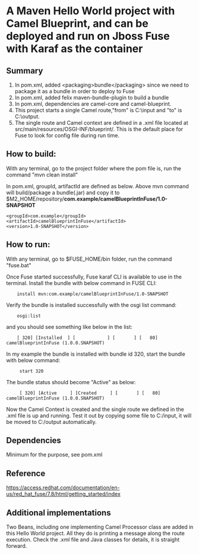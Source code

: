 # A Maven Hello World project with Camel Blueprint, and can be deployed and run on Jboss Fuse with Karaf as the container
## Summary
1. In pom.xml, added \<packaging>bundle\</packaging> since we need to package it as a bundle in order to deploy to Fuse
2. In pom.xml, added felix maven-bundle-plugin to build a bundle 
3. In pom.xml, dependencies are camel-core and camel-blueprint.
4. This project starts a single Camel route,"from" is C:\input and "to" is C:\output. 
5. The single route and Camel context are defined in a .xml file located at src/main/resources/OSGI-INF/blueprint/. 
This is the default place for Fuse  to look for config file during run time.

## How to build:
With any terminal, go to the project folder where the pom file is, run the command "mvn clean install"

In pom.xml, groupId, artifactId are defined as below. Above mvn command will build/package a bundle(.jar) and copy it to
$M2_HOME/repository/**com.example/camelBlueprintInFuse/1.0-SNAPSHOT**

    <groupId>com.example</groupId>
    <artifactId>camelBlueprintInFuse</artifactId>
    <version>1.0-SNAPSHOT</version>

## How to run:
With any terminal, go to $FUSE_HOME/bin folder, run the command "fuse.bat"

Once Fuse started successfully, Fuse karaf CLI is available to use in the terminal. 
Install the bundle with below command in FUSE CLI:

        install mvn:com.example/camelBlueprintInFuse/1.0-SNAPSHOT

Verify the bundle is installed successfully with the osgi list command:

        osgi:list
    
and you should see something like below in the list:

        [ 320] [Installed  ] [            ] [       ] [   80] camelBlueprintInFuse (1.0.0.SNAPSHOT)
In my example the bundle is installed with bundle id 320, start the bundle with below command:

         start 320
The bundle status should become "Active" as below:

         [ 320] [Active     ] [Created     ] [       ] [   80] camelBlueprintInFuse (1.0.0.SNAPSHOT)

Now the Camel Context is created and the single route we defined in the .xml file is up and running.
Test it out by copying some file to C:/input, it will be moved to C:/output automatically.

## Dependencies
Minimum for the purpose, see pom.xml

## Reference
https://access.redhat.com/documentation/en-us/red_hat_fuse/7.8/html/getting_started/index

## Additional implementations
Two Beans, including one implementing Camel Processor class are added in this Hello World project.
All they do is printing a message along the route execution. Check the .xml file and Java classes 
for details, it is straight forward. 